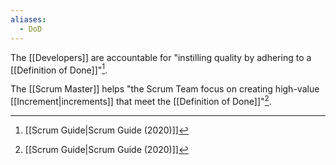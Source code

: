 ```yaml
---
aliases:
  - DoD
---
```

The [[Developers]] are accountable for "instilling quality by adhering to a [[Definition of Done]]"[^scrum-guide-2020].

The [[Scrum Master]] helps "the Scrum Team focus on creating high-value [[Increment|increments]] that meet the [[Definition of Done]]"[^scrum-guide-2020].



[^scrum-guide-2020]: [[Scrum Guide|Scrum Guide (2020)]]
